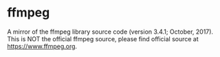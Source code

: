 # ffmpeg
A mirror of the ffmpeg library source code (version 3.4.1; October, 2017). This is NOT the official ffmpeg source, please find official source at https://www.ffmpeg.org.
